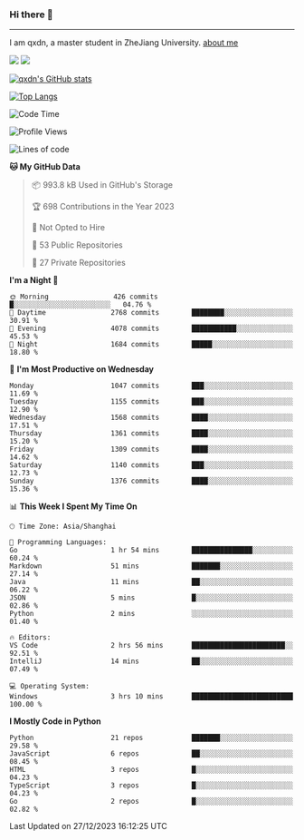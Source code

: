 ### Hi there 👋
---

I am qxdn, a master student in ZheJiang University. [about me](https://qianxu.run/about/)

[![](https://img.shields.io/badge/blog-qxdn-brightgreen?style=for-the-badge&logo=hexo)](https://qianxu.run) [![](https://img.shields.io/badge/bilibili-qxdn-ff69b4?style=for-the-badge&logo=Bilibili)](https://space.bilibili.com/11674667)


[![qxdn's GitHub stats](https://github-readme-stats.vercel.app/api?username=qxdn&count_private=true&show_icons=true)](https://github.com/qxdn)

[![Top Langs](https://github-readme-stats.vercel.app/api/top-langs/?username=qxdn&layout=compact)](https://github.com/qxdn)

<!--START_SECTION:waka-->
![Code Time](http://img.shields.io/badge/Code%20Time-1%2C338%20hrs%2013%20mins-blue)

![Profile Views](http://img.shields.io/badge/Profile%20Views-13-blue)

![Lines of code](https://img.shields.io/badge/From%20Hello%20World%20I%27ve%20Written-10.9%20million%20lines%20of%20code-blue)

**🐱 My GitHub Data** 

> 📦 993.8 kB Used in GitHub's Storage 
 > 
> 🏆 698 Contributions in the Year 2023
 > 
> 🚫 Not Opted to Hire
 > 
> 📜 53 Public Repositories 
 > 
> 🔑 27 Private Repositories 
 > 
**I'm a Night 🦉** 

```text
🌞 Morning                426 commits         █░░░░░░░░░░░░░░░░░░░░░░░░   04.76 % 
🌆 Daytime                2768 commits        ████████░░░░░░░░░░░░░░░░░   30.91 % 
🌃 Evening                4078 commits        ███████████░░░░░░░░░░░░░░   45.53 % 
🌙 Night                  1684 commits        █████░░░░░░░░░░░░░░░░░░░░   18.80 % 
```
📅 **I'm Most Productive on Wednesday** 

```text
Monday                   1047 commits        ███░░░░░░░░░░░░░░░░░░░░░░   11.69 % 
Tuesday                  1155 commits        ███░░░░░░░░░░░░░░░░░░░░░░   12.90 % 
Wednesday                1568 commits        ████░░░░░░░░░░░░░░░░░░░░░   17.51 % 
Thursday                 1361 commits        ████░░░░░░░░░░░░░░░░░░░░░   15.20 % 
Friday                   1309 commits        ████░░░░░░░░░░░░░░░░░░░░░   14.62 % 
Saturday                 1140 commits        ███░░░░░░░░░░░░░░░░░░░░░░   12.73 % 
Sunday                   1376 commits        ████░░░░░░░░░░░░░░░░░░░░░   15.36 % 
```


📊 **This Week I Spent My Time On** 

```text
🕑︎ Time Zone: Asia/Shanghai

💬 Programming Languages: 
Go                       1 hr 54 mins        ███████████████░░░░░░░░░░   60.24 % 
Markdown                 51 mins             ███████░░░░░░░░░░░░░░░░░░   27.14 % 
Java                     11 mins             ██░░░░░░░░░░░░░░░░░░░░░░░   06.22 % 
JSON                     5 mins              █░░░░░░░░░░░░░░░░░░░░░░░░   02.86 % 
Python                   2 mins              ░░░░░░░░░░░░░░░░░░░░░░░░░   01.40 % 

🔥 Editors: 
VS Code                  2 hrs 56 mins       ███████████████████████░░   92.51 % 
IntelliJ                 14 mins             ██░░░░░░░░░░░░░░░░░░░░░░░   07.49 % 

💻 Operating System: 
Windows                  3 hrs 10 mins       █████████████████████████   100.00 % 
```

**I Mostly Code in Python** 

```text
Python                   21 repos            ███████░░░░░░░░░░░░░░░░░░   29.58 % 
JavaScript               6 repos             ██░░░░░░░░░░░░░░░░░░░░░░░   08.45 % 
HTML                     3 repos             █░░░░░░░░░░░░░░░░░░░░░░░░   04.23 % 
TypeScript               3 repos             █░░░░░░░░░░░░░░░░░░░░░░░░   04.23 % 
Go                       2 repos             █░░░░░░░░░░░░░░░░░░░░░░░░   02.82 % 
```




 Last Updated on 27/12/2023 16:12:25 UTC
<!--END_SECTION:waka-->

<!--
**qxdn/qxdn** is a ✨ _special_ ✨ repository because its `README.md` (this file) appears on your GitHub profile.

Here are some ideas to get you started:

- 🔭 I’m currently working on ...
- 🌱 I’m currently learning ...
- 👯 I’m looking to collaborate on ...
- 🤔 I’m looking for help with ...
- 💬 Ask me about ...
- 📫 How to reach me: ...
- 😄 Pronouns: ...
- ⚡ Fun fact: ...
-->
